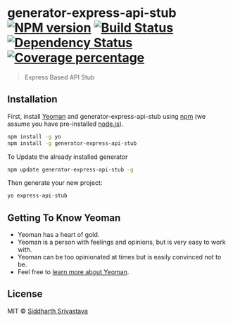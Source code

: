 # generator-express-api-stub [![NPM version][npm-image]][npm-url] [![Build Status][travis-image]][travis-url] [![Dependency Status][daviddm-image]][daviddm-url] [![Coverage percentage][coveralls-image]][coveralls-url]
> Express Based API Stub

## Installation

First, install [Yeoman](http://yeoman.io) and generator-express-api-stub using [npm](https://www.npmjs.com/) (we assume you have pre-installed [node.js](https://nodejs.org/)).

```bash
npm install -g yo
npm install -g generator-express-api-stub
```

To Update the already installed generator

```bash
npm update generator-express-api-stub -g
```

Then generate your new project:

```bash
yo express-api-stub
```

## Getting To Know Yeoman

 * Yeoman has a heart of gold.
 * Yeoman is a person with feelings and opinions, but is very easy to work with.
 * Yeoman can be too opinionated at times but is easily convinced not to be.
 * Feel free to [learn more about Yeoman](http://yeoman.io/).

## License

MIT © [Siddharth Srivastava]()


[npm-image]: https://badge.fury.io/js/generator-express-api-stub.svg
[npm-url]: https://npmjs.org/package/generator-express-api-stub
[travis-image]: https://travis-ci.org/vishsid73/generator-express-api-stub.svg?branch=master
[travis-url]: https://travis-ci.org/vishsid73/generator-express-api-stub
[daviddm-image]: https://david-dm.org/vishsid73/generator-express-api-stub.svg?theme=shields.io
[daviddm-url]: https://david-dm.org/vishsid73/generator-express-api-stub
[coveralls-image]: https://coveralls.io/repos/vishsid73/generator-express-api-stub/badge.svg
[coveralls-url]: https://coveralls.io/r/vishsid73/generator-express-api-stub

